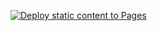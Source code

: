 [![Deploy static content to Pages](https://github.com/k12re/social-media-client-NOROFF/actions/workflows/pages.yml/badge.svg)](https://github.com/k12re/social-media-client-NOROFF/actions/workflows/pages.yml)
